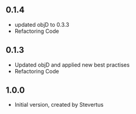 ## 0.1.4

- updated objD to 0.3.3
- Refactoring Code

## 0.1.3

- Updated objD and applied new best practises
- Refactoring Code

## 1.0.0

- Initial version, created by Stevertus
